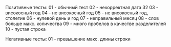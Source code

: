 Позитивные тесты:
01 - обычный тест
02 - некорректная дата 32
03 - високосный год
04 - не високосный год
05 - не високосный год, столетие
06 - нулевой день и год
07 - неправильный месяц
08 - слов больше макс. количества
09 - много пробелов в качестве разделителей
10 - пустая строка

Негативные тесты:
01 - превышение макс. длины строки
